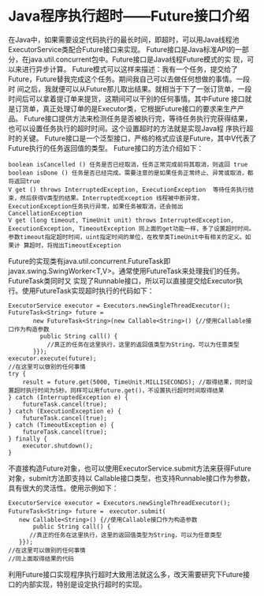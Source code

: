 Java程序执行超时——Future接口介绍
===========================================

在Java中，如果需要设定代码执行的最长时间，即超时，可以用Java线程池ExecutorService类配合Future接口来实现。 Future接口是Java标准API的一部分，在java.util.concurrent包中。Future接口是Java线程Future模式的实 现，可以来进行异步计算。
Future模式可以这样来描述：我有一个任务，提交给了Future，Future替我完成这个任务。期间我自己可以去做任何想做的事情。一段时 间之后，我就便可以从Future那儿取出结果。就相当于下了一张订货单，一段时间后可以拿着提订单来提货，这期间可以干别的任何事情。其中Future 接口就是订货单，真正处理订单的是Executor类，它根据Future接口的要求来生产产品。
Future接口提供方法来检测任务是否被执行完，等待任务执行完获得结果，也可以设置任务执行的超时时间。这个设置超时的方法就是实现Java程 序执行超时的关键。
Future接口是一个泛型接口，严格的格式应该是Future<V>，其中V代表了Future执行的任务返回值的类型。 Future接口的方法介绍如下：

```
boolean isCancelled () 任务是否已经取消，任务正常完成前将其取消，则返回 true
boolean isDone () 任务是否已经完成。需要注意的是如果任务正常终止、异常或取消，都将返回true
V get () throws InterruptedException, ExecutionException  等待任务执行结束，然后获得V类型的结果。InterruptedException 线程被中断异常， ExecutionException任务执行异常，如果任务被取消，还会抛出CancellationException
V get (long timeout, TimeUnit unit) throws InterruptedException, ExecutionException, TimeoutException 同上面的get功能一样，多了设置超时时间。参数timeout指定超时时间，uint指定时间的单位，在枚举类TimeUnit中有相关的定义。如果计 算超时，将抛出TimeoutException
```
Future的实现类有java.util.concurrent.FutureTask<V>即 javax.swing.SwingWorker<T,V>。通常使用FutureTask来处理我们的任务。FutureTask类同时又 实现了Runnable接口，所以可以直接提交给Executor执行。使用FutureTask实现超时执行的代码如下：

```
ExecutorService executor = Executors.newSingleThreadExecutor();  
FutureTask<String> future =  
       new FutureTask<String>(new Callable<String>() {//使用Callable接口作为构造参数  
         public String call() {  
           //真正的任务在这里执行，这里的返回值类型为String，可以为任意类型  
       }});  
executor.execute(future);  
//在这里可以做别的任何事情  
try {  
    result = future.get(5000, TimeUnit.MILLISECONDS); //取得结果，同时设置超时执行时间为5秒。同样可以用future.get()，不设置执行超时时间取得结果  
} catch (InterruptedException e) {  
    futureTask.cancel(true);  
} catch (ExecutionException e) {  
    futureTask.cancel(true);  
} catch (TimeoutException e) {  
    futureTask.cancel(true);  
} finally {  
    executor.shutdown();  
}  
```

不直接构造Future对象，也可以使用ExecutorService.submit方法来获得Future对象，submit方法即支持以 Callable接口类型，也支持Runnable接口作为参数，具有很大的灵活性。使用示例如下：
```
ExecutorService executor = Executors.newSingleThreadExecutor();  
FutureTask<String> future =　executor.submit(  
   new Callable<String>() {//使用Callable接口作为构造参数  
       public String call() {  
      //真正的任务在这里执行，这里的返回值类型为String，可以为任意类型  
   }});  
//在这里可以做别的任何事情  
//同上面取得结果的代码  
```  
利用Future接口实现程序执行超时大致用法就这么多，改天需要研究下Future接口的内部实现，特别是设定执行超时的实现。

